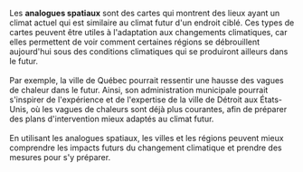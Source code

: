 Les __analogues spatiaux__ sont des cartes qui montrent des lieux ayant un 
climat actuel qui est similaire au climat futur d'un endroit ciblé. Ces types 
de cartes peuvent être utiles à l'adaptation aux changements climatiques,
car elles permettent de voir comment certaines régions se débrouillent 
aujourd'hui sous des conditions climatiques qui se produiront ailleurs dans 
le futur.
<br>
<br>
Par exemple, la ville de Québec pourrait ressentir une hausse des vagues de 
chaleur dans le futur. Ainsi, son administration municipale pourrait s'inspirer 
de l'expérience et de l'expertise de la ville de Détroit aux États-Unis, où les 
vagues de chaleurs sont déjà plus courantes, afin de préparer des plans 
d'intervention mieux adaptés au climat futur.
<br>
<br>
En utilisant les analogues spatiaux, les villes et les régions peuvent mieux comprendre les impacts futurs du changement climatique et prendre des mesures pour s'y préparer.